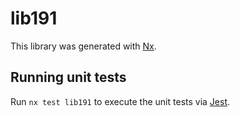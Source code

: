 # lib191

This library was generated with [Nx](https://nx.dev).

## Running unit tests

Run `nx test lib191` to execute the unit tests via [Jest](https://jestjs.io).
